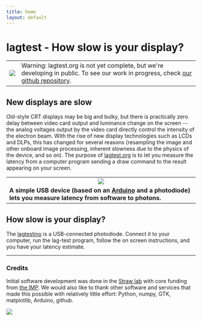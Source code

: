 ```yaml
---
title: home
layout: default
---
```


# lagtest - How slow is your display?

<table><tr><td>
<img src="/assets/img/warning.png" />
</td><td>
Warning: lagtest.org is not yet complete, but we're developing in
public. To see our work in progress, check <a href="https://github.com/strawlab/lagtest">our github
repository</a>.
</td></tr></table>

## New displays are slow

Old-style CRT displays may be big and bulky, but there is practically
zero delay between video card output and luminance change on the
screen -- the analog voltages output by the video card directly
control the intensity of the electron beam. With the rise of new
display technologies such as LCDs and DLPs, this has changed for
several reasons (resampling the image and other onboard image
processing, inherent slowness due to the physics of the device, and so
on). The purpose of [lagtest.org](http://lagtest.org) is to let you
measure the latency from a computer program sending a draw command to
the result appearing on your screen.

<table>
  <tr><td align="center">
    <img src="/assets/img/lag-drawing.png" />
  </td></tr>
  <tr><td>
    <strong>A simple USB device (based on an <a href="http://www.arduino.cc/">Arduino</a> and a
    photodiode) lets you measure latency from software to photons.</strong>
  </td></tr>
</table>

## How slow is your display?

The [lagtestino](lagtestino) is a USB-connected photodiode. Connect it to your
computer, run the lag-test program, follow the on screen instructions,
and you have your latency estimate.

<hr>

### Credits

Initial software development was done in the [Straw
lab](http://strawlab.org) with core funding from [the
IMP](http://www.imp.ac.at). We would also like to thank other software
and services that made this possible with relatively little effort:
Python, numpy, GTK, matplotlib, Arduino, github.

<a href="http://www.imp.ac.at"><img src="/assets/img/imp.png" /></a>

